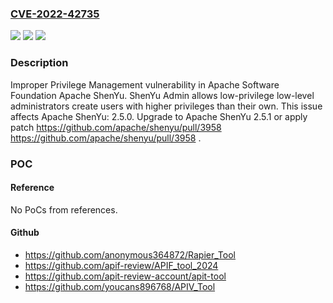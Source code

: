 ### [CVE-2022-42735](https://cve.mitre.org/cgi-bin/cvename.cgi?name=CVE-2022-42735)
![](https://img.shields.io/static/v1?label=Product&message=Apache%20ShenYu&color=blue)
![](https://img.shields.io/static/v1?label=Version&message=0%3C%3D%202.5.0%20&color=brighgreen)
![](https://img.shields.io/static/v1?label=Vulnerability&message=CWE-269%20Improper%20Privilege%20Management&color=brighgreen)

### Description

Improper Privilege Management vulnerability in Apache Software Foundation Apache ShenYu. ShenYu Admin allows low-privilege low-level administrators create users with higher privileges than their own. This issue affects Apache ShenYu: 2.5.0. Upgrade to Apache ShenYu 2.5.1 or apply patch https://github.com/apache/shenyu/pull/3958 https://github.com/apache/shenyu/pull/3958 .

### POC

#### Reference
No PoCs from references.

#### Github
- https://github.com/anonymous364872/Rapier_Tool
- https://github.com/apif-review/APIF_tool_2024
- https://github.com/apit-review-account/apit-tool
- https://github.com/youcans896768/APIV_Tool

